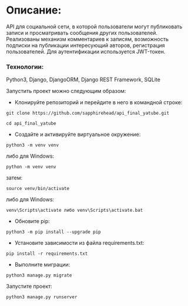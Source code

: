 
# Описание:

API для социальной сети, в которой пользователи могут публиковать записи и просматривать сообщения других пользователей. Реализованы механизм комментариев к записям, возможность подписки на публикации интересующий авторов, регистрация пользователей. Для аутентификации используется JWT-токен. 

### Технологии: 

Python3, 
Django, 
DjangoORM, 
Django REST Framework, 
SQLite

Запустить проект можно следующим образом:

- Клонируйте репозиторий и перейдите в него в командной строке:

```
git clone https://github.com/sapphirehead/api_final_yatube.git
```

```
cd api_final_yatube
```

- Cоздайте и активируйте виртуальное окружение:

```
python3 -m venv venv
```

либо для Windows:

```
python -m venv venv
```

затем:

```
source venv/bin/activate
```

либо для Windows:

```
venv\Scripts\activate либо venv\Scripts\activate.bat
```

- Обновите pip:

```
python3 -m pip install --upgrade pip
```

- Установите зависимости из файла requirements.txt:

```
pip install -r requirements.txt
```

- Выполните миграции:

```
python3 manage.py migrate
```

Запустите проект:

```
python3 manage.py runserver
```
